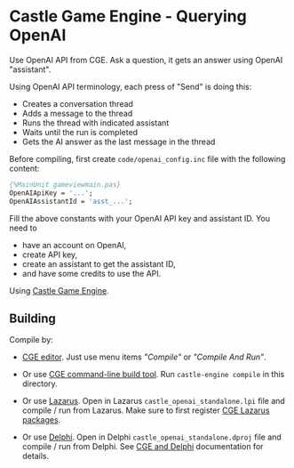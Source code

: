 # Castle Game Engine - Querying OpenAI

Use OpenAI API from CGE. Ask a question, it gets an answer using OpenAI "assistant".

Using OpenAI API terminology, each press of "Send" is doing this:

- Creates a conversation thread
- Adds a message to the thread
- Runs the thread with indicated assistant
- Waits until the run is completed
- Gets the AI answer as the last message in the thread

Before compiling, first create `code/openai_config.inc` file with the following content:

```pascal
{%MainUnit gameviewmain.pas}
OpenAIApiKey = '...';
OpenAIAssistantId = 'asst_...';
```

Fill the above constants with your OpenAI API key and assistant ID. You need to

- have an account on OpenAI,
- create API key,
- create an assistant to get the assistant ID,
- and have some credits to use the API.

Using [Castle Game Engine](https://castle-engine.io/).

## Building

Compile by:

- [CGE editor](https://castle-engine.io/editor). Just use menu items _"Compile"_ or _"Compile And Run"_.

- Or use [CGE command-line build tool](https://castle-engine.io/build_tool). Run `castle-engine compile` in this directory.

- Or use [Lazarus](https://www.lazarus-ide.org/). Open in Lazarus `castle_openai_standalone.lpi` file and compile / run from Lazarus. Make sure to first register [CGE Lazarus packages](https://castle-engine.io/lazarus).

- Or use [Delphi](https://www.embarcadero.com/products/Delphi). Open in Delphi `castle_openai_standalone.dproj` file and compile / run from Delphi. See [CGE and Delphi](https://castle-engine.io/delphi) documentation for details.